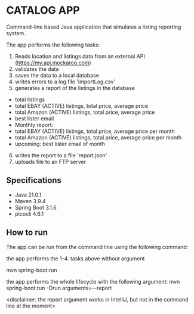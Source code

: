 CATALOG APP
===========
Command-line based Java application that simulates a listing reporting system.

The app performs the following tasks:
1. Reads location and listings data from an external API (https://my.api.mockaroo.com)
2. validates the data
3. saves the data to a local database
4. writes errors to a log file 'importLog.csv'
5. generates a report of the listings in the database
- total listings
- total EBAY (ACTIVE) listings, total price, average price
- total Amazon (ACTIVE) listings, total price, average price
- best lister email
- Monthly report:
- total EBAY (ACTIVE) listings, total price, average price per month
- total Amazon (ACTIVE) listings, total price, average price per month
- upcoming: best lister email of month
6. writes the report to a file 'report.json'
7. uploads file to an FTP server


## Specifications
- Java 21.0.1
- Maven 3.9.4
- Spring Boot 3.1.6
- picocli 4.6.1

## How to run
The app can be run from the command line using the following command:

the app performs the 1-4. tasks above without argument

mvn spring-boot:run

the app performs the whole lifecycle with the following argument:
mvn spring-boot:run -Drun.arguments=--report

<disclaimer: the report argument works in IntelliJ, but not in the command line at the moment>

